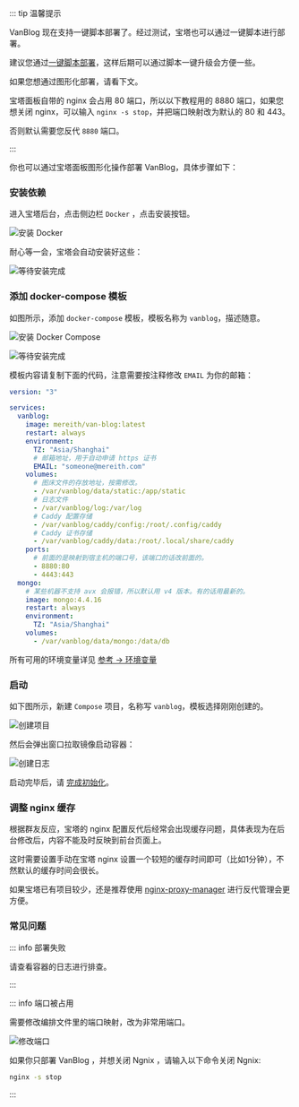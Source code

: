 ::: tip 温馨提示

VanBlog 现在支持一键脚本部署了。经过测试，宝塔也可以通过一键脚本进行部署。

建议您通过[一键脚本部署](../guide/get-started.md#一键脚本部署)，这样后期可以通过脚本一键升级会方便一些。

如果您想通过图形化部署，请看下文。

宝塔面板自带的 nginx 会占用 80 端口，所以以下教程用的 8880 端口，如果您想关闭 nginx，可以输入 `nginx -s stop`，并把端口映射改为默认的 80 和 443。

否则默认需要您反代 `8880` 端口。

:::

你也可以通过宝塔面板图形化操作部署 VanBlog，具体步骤如下：

### 安装依赖

进入宝塔后台，点击侧边栏 `Docker` ，点击安装按钮。

![安装 Docker](https://www.mereith.com/static/img/ea11d7d7f754edf2303c710071ce540b.clipboard-2022-09-02.png)

耐心等一会，宝塔会自动安装好这些：

![等待安装完成](https://www.mereith.com/static/img/e5b15c94a2a0d38c1f9b9b4ca1dcc8dd.clipboard-2022-09-02.png)

### 添加 docker-compose 模板

如图所示，添加 `docker-compose` 模板，模板名称为 `vanblog`，描述随意。

![安装 Docker Compose](https://www.mereith.com/static/img/d4a56888230de79cc31bbeb603578e02.clipboard-2022-09-03.png)

![等待安装完成](https://www.mereith.com/static/img/9a207817805fb0f0a4b65a85edb699b4.clipboard-2022-09-02.png)

模板内容请复制下面的代码，注意需要按注释修改 `EMAIL` 为你的邮箱：

```yaml
version: "3"

services:
  vanblog:
    image: mereith/van-blog:latest
    restart: always
    environment:
      TZ: "Asia/Shanghai"
      # 邮箱地址，用于自动申请 https 证书
      EMAIL: "someone@mereith.com"
    volumes:
      # 图床文件的存放地址，按需修改。
      - /var/vanblog/data/static:/app/static
      # 日志文件
      - /var/vanblog/log:/var/log
      # Caddy 配置存储
      - /var/vanblog/caddy/config:/root/.config/caddy
      # Caddy 证书存储
      - /var/vanblog/caddy/data:/root/.local/share/caddy
    ports:
      # 前面的是映射到宿主机的端口号，该端口的话改前面的。
      - 8880:80
      - 4443:443
  mongo:
    # 某些机器不支持 avx 会报错，所以默认用 v4 版本。有的话用最新的。
    image: mongo:4.4.16
    restart: always
    environment:
      TZ: "Asia/Shanghai"
    volumes:
      - /var/vanblog/data/mongo:/data/db
```

所有可用的环境变量详见 [参考 → 环境变量](../reference/env.md)

### 启动

如下图所示，新建 `Compose` 项目，名称写 `vanblog`，模板选择刚刚创建的。

![创建项目](https://www.mereith.com/static/img/920dd318b4073cc793c11caa4700d7b9.clipboard-2022-09-02.png)

然后会弹出窗口拉取镜像启动容器：

![创建日志](https://www.mereith.com/static/img/193a1acb5f783923ffc83dc67de6fced.clipboard-2022-09-02.png)

启动完毕后，请 [完成初始化](./init.md)。

### 调整 nginx 缓存
根据群友反应，宝塔的 nginx 配置反代后经常会出现缓存问题，具体表现为在后台修改后，内容不能及时反映到前台页面上。

这时需要设置手动在宝塔 nginx 设置一个较短的缓存时间即可（比如1分钟），不然默认的缓存时间会很长。

如果宝塔已有项目较少，还是推荐使用 [nginx-proxy-manager](https://nginxproxymanager.com/) 进行反代管理会更方便。

### 常见问题

::: info 部署失败

请查看容器的日志进行排查。

:::

::: info 端口被占用

需要修改编排文件里的端口映射，改为非常用端口。

![修改端口](https://pic.mereith.com/img/47a03229d46e9120ad1e7bf1abf4b504.clipboard-2022-09-14.png)

如果你只部署 VanBlog ，并想关闭 Ngnix ，请输入以下命令关闭 Ngnix:

```bash
nginx -s stop
```

:::
